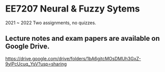 # EE7207 Neural &amp; Fuzzy Sytems

2021 ~ 2022 Two assignments, no quizzes.

## Lecture notes and exam papers are available on Google Drive.

https://drive.google.com/drive/folders/1bA6gjtcMOsDMUh3GxZ-9ylPcUcuq_YsV?usp=sharing
